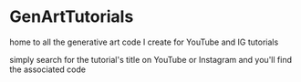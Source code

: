 # GenArtTutorials
home to all the generative art code I create for YouTube and IG tutorials


simply search for the tutorial's title on YouTube or Instagram and you'll find the associated code
